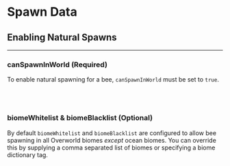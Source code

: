 # **Spawn Data**

## **Enabling Natural Spawns**
***

### **canSpawnInWorld** (Required)

To enable natural spawning for a bee, `canSpawnInWorld` must be set to `true`.

<br>
<br>

### **biomeWhitelist & biomeBlacklist** (Optional)

By default `biomeWhitelist` and `biomeBlacklist` are configured to allow bee spawning in all Overworld biomes *except* ocean biomes. You can override this by supplying a comma separated list of biomes or specifying a biome dictionary tag.
<!--stackedit_data:
eyJoaXN0b3J5IjpbMzg3Nzc1OSwxOTI4OTU3MjA3LDE2ODQ2Mz
MwNzFdfQ==
-->